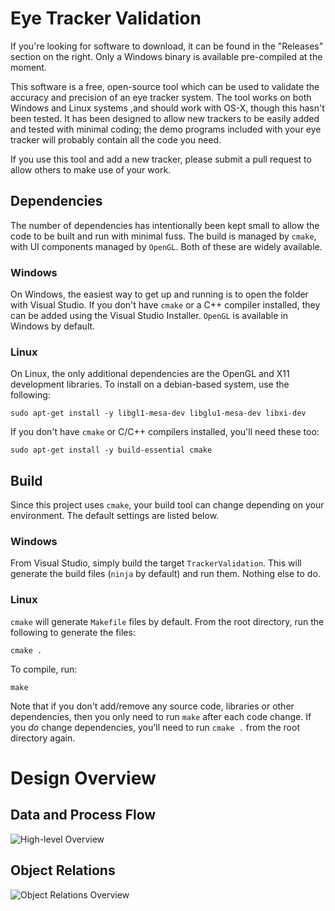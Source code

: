# Eye Tracker Validation
If you're looking for software to download, it can be found in the "Releases"
section on the right. Only a Windows binary is available pre-compiled at the
moment.

This software is a free, open-source tool which can be used to validate the
accuracy and precision of an eye tracker system. The tool works on both Windows
and Linux systems ,and should work with OS-X, though this hasn't been tested.
It has been designed to allow new trackers to be easily added and tested with
minimal coding; the demo programs included with your eye tracker will probably
contain all the code you need.

If you use this tool and add a new tracker, please submit a pull request to
allow others to make use of your work.

## Dependencies
The number of dependencies has intentionally been kept small to allow the code
to be built and run with minimal fuss. The build is managed by `cmake`, with UI
components managed by `OpenGL`. Both of these are widely available.

### Windows
On Windows, the easiest way to get up and running is to open the folder with
Visual Studio. If you don't have `cmake` or a C++ compiler installed, they can
be added using the Visual Studio Installer. `OpenGL` is available in Windows by
default.

### Linux
On Linux, the only additional dependencies are the OpenGL and X11 development
libraries. To install on a debian-based system, use the following:

```sudo apt-get install -y libgl1-mesa-dev libglu1-mesa-dev libxi-dev```

If you don't have `cmake` or C/C++ compilers installed, you'll need these too:

```sudo apt-get install -y build-essential cmake```

## Build
Since this project uses `cmake`, your build tool can change depending on your
environment. The default settings are listed below.

### Windows
From Visual Studio, simply build the target `TrackerValidation`. This will
generate the build files (`ninja` by default) and run them. Nothing else to do.

### Linux
`cmake` will generate `Makefile` files by default. From the root directory, run
the following to generate the files:

```cmake .```

To compile, run:

```make```

Note that if you don't add/remove any source code, libraries or other
dependencies, then you only need to run `make` after each code change. If you
_do_ change dependencies, you'll need to run `cmake .` from the root directory
again.

# Design Overview

## Data and Process Flow
![High-level Overview](./docs/diagrams/Tracker_validation_flowchart.svg)

## Object Relations
![Object Relations Overview](./docs/diagrams/Tracker_validation_uml.svg)
